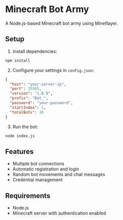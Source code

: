 # Minecraft Bot Army

A Node.js-based Minecraft bot army using Mineflayer.

## Setup

1. Install dependencies:
```bash
npm install
```

2. Configure your settings in `config.json`:
```json
{
  "host": "your-server-ip",
  "port": 25565,
  "version": "1.8.9",
  "prefix": "Bot_",
  "password": "your-password",
  "startIndex": 1,
  "totalBots": 10
}
```

3. Run the bot:
```bash
node index.js
```

## Features

- Multiple bot connections
- Automatic registration and login
- Random bot movements and chat messages
- Credential management

## Requirements

- Node.js
- Minecraft server with authentication enabled 